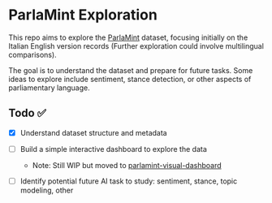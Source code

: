 # ParlaMint Exploration

This repo aims to explore the [ParlaMint](https://clarin.eu/parlamint) dataset, focusing initially on the Italian English version records (Further exploration could involve multilingual comparisons).

The goal is to understand the dataset and prepare for future tasks. Some ideas to explore include sentiment, stance detection, or other aspects of parliamentary language.

## Todo ✅

- [x] Understand dataset structure and metadata
- [ ] Build a simple interactive dashboard to explore the data

  - Note: Still WIP but moved to [parlamint-visual-dashboard](https://github.com/DinosaurMauricio/parlamint-visual-dashboard)

- [ ] Identify potential future AI task to study: sentiment, stance, topic modeling, other
